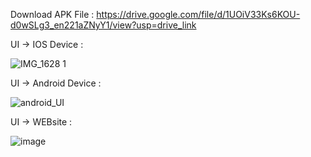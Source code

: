 Download APK File : https://drive.google.com/file/d/1UOiV33Ks6KOU-d0wSLg3_en221aZNyY1/view?usp=drive_link

UI -> IOS Device : 

![IMG_1628 1](https://github.com/user-attachments/assets/fde1a701-b258-4636-86f8-901c9da29ecb)

UI -> Android Device :

![android_UI](https://github.com/user-attachments/assets/630a18b8-89f4-4a47-9c8e-999553d29fd0)

UI -> WEBsite :

![image](https://github.com/user-attachments/assets/9345f66f-67a5-4354-9d6d-f95fa74757e2)
